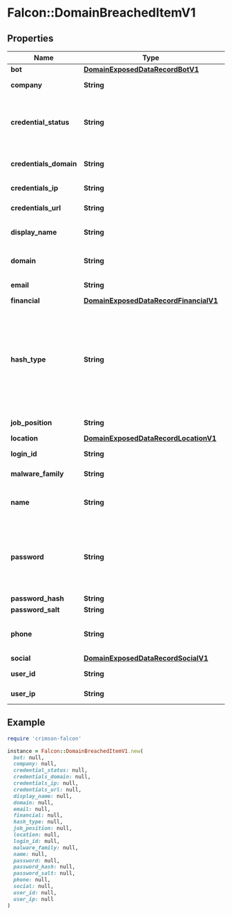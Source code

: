 # Falcon::DomainBreachedItemV1

## Properties

| Name | Type | Description | Notes |
| ---- | ---- | ----------- | ----- |
| **bot** | [**DomainExposedDataRecordBotV1**](DomainExposedDataRecordBotV1.md) |  | [optional] |
| **company** | **String** | The company of the user | [optional] |
| **credential_status** | **String** | The status set after deduplication. Possible values: &#39;newly_detected&#39;, &#39;previously_reported&#39;, &#39;other&#39; | [optional] |
| **credentials_domain** | **String** | The domain where the credentials are valid | [optional] |
| **credentials_ip** | **String** | The IP where the credentials are valid | [optional] |
| **credentials_url** | **String** | The URL where the credentials are valid | [optional] |
| **display_name** | **String** | The nickname of the user on the impacted site | [optional] |
| **domain** | **String** | The domain associated with the breached account. |  |
| **email** | **String** | The email of the breached account. |  |
| **financial** | [**DomainExposedDataRecordFinancialV1**](DomainExposedDataRecordFinancialV1.md) |  | [optional] |
| **hash_type** | **String** | The original hashing algorithm applied to the breached password. Possible values: &#39;plain&#39;, &#39;unknown&#39;, &#39;base64&#39;, &#39;md5&#39;, &#39;sha1&#39;, &#39;bcrypt&#39;, etc. The value &#39;plain&#39; means that the password was originally found as plaintext. |  |
| **job_position** | **String** | The user&#39;s job at the company | [optional] |
| **location** | [**DomainExposedDataRecordLocationV1**](DomainExposedDataRecordLocationV1.md) |  | [optional] |
| **login_id** | **String** | The username of the breached account. |  |
| **malware_family** | **String** | The stealer log bot malware family | [optional] |
| **name** | **String** | The name of the person associated with the breached account. |  |
| **password** | **String** | The breached password. Passwords are returned as salted hashes, generated using the SHA256 algorithm and the CID as the salt. |  |
| **password_hash** | **String** | The password hash | [optional] |
| **password_salt** | **String** | The password salt | [optional] |
| **phone** | **String** | The phone number of the person associated with the breached account. |  |
| **social** | [**DomainExposedDataRecordSocialV1**](DomainExposedDataRecordSocialV1.md) |  | [optional] |
| **user_id** | **String** | The ID of the user on the impacted site | [optional] |
| **user_ip** | **String** | The IP of the user on the impacted site | [optional] |

## Example

```ruby
require 'crimson-falcon'

instance = Falcon::DomainBreachedItemV1.new(
  bot: null,
  company: null,
  credential_status: null,
  credentials_domain: null,
  credentials_ip: null,
  credentials_url: null,
  display_name: null,
  domain: null,
  email: null,
  financial: null,
  hash_type: null,
  job_position: null,
  location: null,
  login_id: null,
  malware_family: null,
  name: null,
  password: null,
  password_hash: null,
  password_salt: null,
  phone: null,
  social: null,
  user_id: null,
  user_ip: null
)
```

